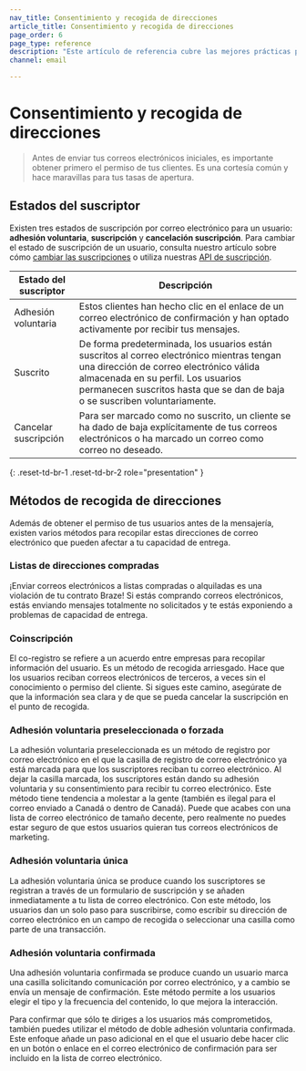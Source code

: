 ```yaml
---
nav_title: Consentimiento y recogida de direcciones
article_title: Consentimiento y recogida de direcciones
page_order: 6
page_type: reference
description: "Este artículo de referencia cubre las mejores prácticas para recopilar el consentimiento y las direcciones de correo electrónico de los usuarios, y define los diferentes estados posibles del suscriptor de usuario."
channel: email

---
```


# Consentimiento y recogida de direcciones

> Antes de enviar tus correos electrónicos iniciales, es importante obtener primero el permiso de tus clientes. Es una cortesía común y hace maravillas para tus tasas de apertura.

## Estados del suscriptor

Existen tres estados de suscripción por correo electrónico para un usuario: **adhesión voluntaria**, **suscripción** y **cancelación suscripción**. Para cambiar el estado de suscripción de un usuario, consulta nuestro artículo sobre cómo [cambiar las suscripciones]({{site.baseurl}}/user_guide/message_building_by_channel/email/managing_user_subscriptions/#changing-subscriptions) o utiliza nuestras [API de suscripción]({{site.baseurl}}/api/endpoints/subscription_groups/post_update_user_subscription_group_status/).

| Estado del suscriptor | Descripción |
|---|---|
| Adhesión voluntaria | Estos clientes han hecho clic en el enlace de un correo electrónico de confirmación y han optado activamente por recibir tus mensajes. |
| Suscrito | De forma predeterminada, los usuarios están suscritos al correo electrónico mientras tengan una dirección de correo electrónico válida almacenada en su perfil. Los usuarios permanecen suscritos hasta que se dan de baja o se suscriben voluntariamente. |
| Cancelar suscripción | Para ser marcado como no suscrito, un cliente se ha dado de baja explícitamente de tus correos electrónicos o ha marcado un correo como correo no deseado. |
{: .reset-td-br-1 .reset-td-br-2 role="presentation" }

## Métodos de recogida de direcciones

Además de obtener el permiso de tus usuarios antes de la mensajería, existen varios métodos para recopilar estas direcciones de correo electrónico que pueden afectar a tu capacidad de entrega. 

### Listas de direcciones compradas

¡Enviar correos electrónicos a listas compradas o alquiladas es una violación de tu contrato Braze! Si estás comprando correos electrónicos, estás enviando mensajes totalmente no solicitados y te estás exponiendo a problemas de capacidad de entrega.

### Coinscripción

El co-registro se refiere a un acuerdo entre empresas para recopilar información del usuario. Es un método de recogida arriesgado. Hace que los usuarios reciban correos electrónicos de terceros, a veces sin el conocimiento o permiso del cliente. Si sigues este camino, asegúrate de que la información sea clara y de que se pueda cancelar la suscripción en el punto de recogida.

### Adhesión voluntaria preseleccionada o forzada

La adhesión voluntaria preseleccionada es un método de registro por correo electrónico en el que la casilla de registro de correo electrónico ya está marcada para que los suscriptores reciban tu correo electrónico. Al dejar la casilla marcada, los suscriptores están dando su adhesión voluntaria y su consentimiento para recibir tu correo electrónico. Este método tiene tendencia a molestar a la gente (también es ilegal para el correo enviado a Canadá o dentro de Canadá). Puede que acabes con una lista de correo electrónico de tamaño decente, pero realmente no puedes estar seguro de que estos usuarios quieran tus correos electrónicos de marketing.

### Adhesión voluntaria única

La adhesión voluntaria única se produce cuando los suscriptores se registran a través de un formulario de suscripción y se añaden inmediatamente a tu lista de correo electrónico. Con este método, los usuarios dan un solo paso para suscribirse, como escribir su dirección de correo electrónico en un campo de recogida o seleccionar una casilla como parte de una transacción.

### Adhesión voluntaria confirmada

Una adhesión voluntaria confirmada se produce cuando un usuario marca una casilla solicitando comunicación por correo electrónico, y a cambio se envía un mensaje de confirmación. Este método permite a los usuarios elegir el tipo y la frecuencia del contenido, lo que mejora la interacción. 

Para confirmar que sólo te diriges a los usuarios más comprometidos, también puedes utilizar el método de doble adhesión voluntaria confirmada. Este enfoque añade un paso adicional en el que el usuario debe hacer clic en un botón o enlace en el correo electrónico de confirmación para ser incluido en la lista de correo electrónico. 
